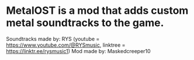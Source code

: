 # MetalOST is a mod that adds custom metal soundtracks to the game.
Soundtracks made by: RYS (youtube = https://www.youtube.com/@RYSmusic, linktree = https://linktr.ee/rysmusic1)
Mod made by:         Maskedcreeper10

